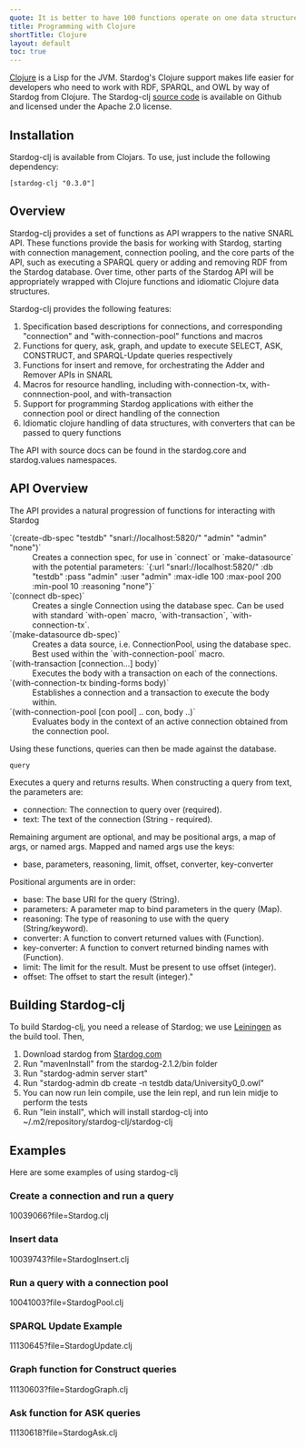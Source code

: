 ```yaml
---
quote: It is better to have 100 functions operate on one data structure than 10 functions on 10 data structures.
title: Programming with Clojure
shortTitle: Clojure
layout: default
toc: true
---
```


[Clojure](http://clojure.org) is a Lisp for the JVM. Stardog's Clojure support makes life easier for developers who need to work with RDF, SPARQL, and OWL by way of Stardog from Clojure. The Stardog-clj [source
code](http://github.com/clarkparsia/stardog-clj) is available on
Github and licensed under the Apache 2.0 license.

## Installation

Stardog-clj is available from Clojars.  To use, just include the following dependency:

    [stardog-clj "0.3.0"]



## Overview

Stardog-clj provides a set of functions as API wrappers to the native
SNARL API.  These functions provide the basis for working with Stardog,
starting with connection management, connection pooling, and the core parts
of the API, such as executing a SPARQL query or adding and removing RDF from
the Stardog database.  Over time, other parts of the Stardog API will be appropriately
wrapped with Clojure functions and idiomatic Clojure data structures.

Stardog-clj provides the following features:

1.  Specification based descriptions for connections, and corresponding "connection" and "with-connection-pool" functions and macros
2.  Functions for query, ask, graph, and update to execute SELECT, ASK, CONSTRUCT, and SPARQL-Update queries respectively
3.  Functions for insert and remove, for orchestrating the Adder and Remover APIs in SNARL
4.  Macros for resource handling, including with-connection-tx, with-connnection-pool, and with-transaction
5.  Support for programming Stardog applications with either the connection pool or direct handling of the connection
6.  Idiomatic clojure handling of data structures, with converters that can be passed to query functions

The API with source docs can be found in the stardog.core and stardog.values namespaces.

## API Overview

The API provides a natural progression of functions for interacting with Stardog

<dl class="metro">
<dt>`(create-db-spec "testdb" "snarl://localhost:5820/" "admin" "admin" "none")`</dt>
<dd>Creates a connection spec, for use in `connect` or `make-datasource` with the potential parameters:
`{:url "snarl://localhost:5820/" :db "testdb" :pass "admin" :user "admin" :max-idle 100 :max-pool 200 :min-pool 10 :reasoning "none"}`</dd>
<dt>`(connect db-spec)`</dt>
<dd>Creates a single Connection using the database spec.  Can be used with standard `with-open` macro, `with-transaction`, `with-connection-tx`.</dd>
<dt>`(make-datasource db-spec)`</dt>
<dd>Creates a data source, i.e. ConnectionPool, using the database spec.  Best used within the `with-connection-pool` macro.</dd>
<dt>`(with-transaction [connection...] body)`</dt>
<dd>Executes the body with a transaction on each of the connections.</dd>
<dt>`(with-connection-tx binding-forms body)`</dt>
<dd>Establishes a connection and a transaction to execute the body within.</dd>
<dt>`(with-connection-pool [con pool] .. con, body ..)`</dt>
<dd>Evaluates body in the context of an active connection obtained from the connection pool.</dd>
</dl>

Using these functions, queries can then be made against the database.

`query`

Executes a query and returns results. When constructing a query from text, the parameters are:

-   connection: The connection to query over (required).
-   text: The text of the connection (String - required).

Remaining argument are optional, and may be positional args, a map of args, or named args. Mapped and named args use the keys:

-   base, parameters, reasoning, limit, offset, converter, key-converter

Positional arguments are in order:

-   base: The base URI for the query (String).
-   parameters: A parameter map to bind parameters in the query (Map).
-   reasoning: The type of reasoning to use with the query (String/keyword).
-   converter: A function to convert returned values with (Function).
-   key-converter: A function to convert returned binding names with (Function).
-   limit: The limit for the result. Must be present to use offset (integer).
-   offset: The offset to start the result (integer)."




## Building Stardog-clj

To build Stardog-clj, you need a release of Stardog; we use
[Leiningen](http://leiningen.org/) as the build tool. Then,

1. Download stardog from [Stardog.com](http://www.stardog.com)
2. Run "mavenInstall" from the stardog-2.1.2/bin folder
3. Run "stardog-admin server start"
4. Run "stardog-admin db create -n testdb data/University0_0.owl"
5. You can now run lein compile, use the lein repl, and run lein midje to perform the tests
6. Run "lein install", which will install stardog-clj into ~/.m2/repository/stardog-clj/stardog-clj


## Examples

Here are some examples of using stardog-clj

### Create a connection and run a query

<gist>10039066?file=Stardog.clj</gist>

### Insert data

<gist>10039743?file=StardogInsert.clj</gist>

### Run a query with a connection pool

<gist>10041003?file=StardogPool.clj</gist>


### SPARQL Update Example

<gist>11130645?file=StardogUpdate.clj</gist>


### Graph function for Construct queries

<gist>11130603?file=StardogGraph.clj</gist>

### Ask function for ASK queries

<gist>11130618?file=StardogAsk.clj</gist>


